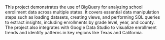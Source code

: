 This project demonstrates the use of BigQuery for analyzing school enrollment data across multiple states. It covers essential data manipulation steps such as loading datasets, creating views, and performing SQL queries to extract insights, including enrollments by grade level, year, and county. The project also integrates with Google Data Studio to visualize enrollment trends and identify patterns in key regions like Texas and California.
